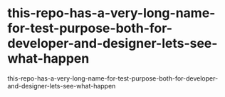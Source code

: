 # this-repo-has-a-very-long-name-for-test-purpose-both-for-developer-and-designer-lets-see-what-happen
this-repo-has-a-very-long-name-for-test-purpose-both-for-developer-and-designer-lets-see-what-happen
